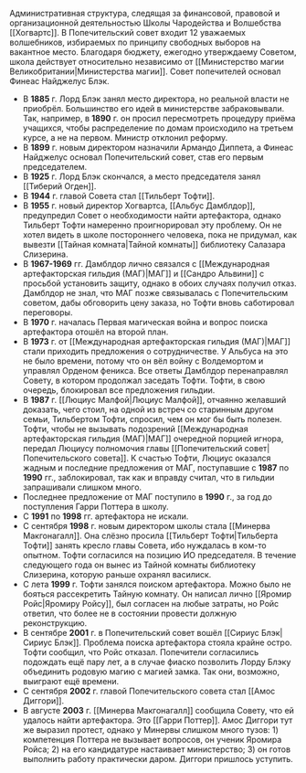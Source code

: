 Административная структура, следящая за финансовой, правовой и организационной деятельностью Школы Чародейства и Волшебства [[Хогвартс]]. В Попечительский совет входит 12 уважаемых волшебников, избираемых по принципу свободных выборов на вакантное место. Благодаря бюджету, ежегодно утверждаему Советом, школа действует относительно независимо от [[Министерство магии Великобритании|Министерства магии]]. Совет попечителей основал Финеас Найджелус Блэк.

- В **1885** г. Лорд Блэк занял место директора, но реальной власти не приобрёл. Большинство его идей в министерстве забраковывали. Так, например, в **1890** г. он просил пересмотреть процедуру приёма учащихся, чтобы распределение по домам происходило на третьем курсе, а не на первом. Министр отклонил реформу.
- В **1899** г. новым директором назначили Армандо Диппета, а Финеас Найджелус основал Попечительский совет, став его первым председателем.
- В **1925** г. Лорд Блэк скончался, а место председателя занял [[Тиберий Огден]].
- В **1944** г. главой Совета стал [[Тильберт Тофти]].
- В **1955** г. новый директор Хогвартса, [[Альбус Дамблдор]], предупредил Совет о необходимости найти артефактора, однако Тильберт Тофти намеренно проигнорировал эту проблему. Он не хотел видеть в школе постороннего человека, пока не придумал, как вывезти [[Тайная комната|Тайной комнаты]] библиотеку Салазара Слизерина.
- В **1967-1969** гг. Дамблдор лично связался с [[Международная артефакторская гильдия (МАГ)|МАГ]] и [[Сандро Альвини]] с просьбой установить защиту, однако в обоих случаях получил отказ. Дамблдор не знал, что МАГ позже связывалась с Попечительским советом, дабы обговорить цену заказа, но Тофти вновь саботировал переговоры.
- В **1970** г. началась Первая магическая война и вопрос поиска артефактора отошёл на второй план.
- В **1973** г. от [[Международная артефакторская гильдия (МАГ)|МАГ]] стали приходить предложения о сотрудничестве. У Альбуса на это не было времени, потому что он вёл войну с Волдемортом и управлял Орденом феникса. Все ответы Дамблдор перенаправлял Совету, в котором продолжал заседать Тофти. Тофти, в свою очередь, блокировал все предложения гильдии.
- В **1987** г. [[Люциус Малфой|Люциус Малфой]], отчаянно желавший доказать, чего стоил, на одной из встреч со старинным другом семьи, Тильбертом Тофти, спросил, чем он мог бы быть полезен. Тофти, чтобы не вызывать подозрений [[Международная артефакторская гильдия (МАГ)|МАГ]] очередной порцией игнора, передал Люциусу полномочия главы [[Попечительский совет|Попечительского совета]]. К счастью Тофти, Люциус оказался жадным и последние предложения от МАГ, поступавшие с **1987** по **1990** гг., заблокировал, так как и вправду считал, что в гильдии запрашивали слишком много.
- Последнее предложение от МАГ поступило в **1990** г., за год до поступления Гарри Поттера в школу.
- С **1991** по **1998** гг. артефактора не искали.
- С сентября **1998** г. новым директором школы стала [[Минерва Макгонагалл]]. Она слёзно просила [[Тильберт Тофти|Тильберта Тофти]] занять кресло главы Совета, ибо нуждалась в ком-то опытном. Тофти согласился на позицию ИО председателя. В течение следующего года он вынес из Тайной комнаты библиотеку Слизерина, которую раньше охранял василиск.
- С лета **1999** г. Тофти занялся поиском артефактора. Можно было не бояться рассекретить Тайную комнату. Он написал лично [[Яромир Ройс|Яромиру Ройсу]], был согласен на любые затраты, но Ройс ответил, что более не в состоянии провести должную реконструкцию.
- В сентябре **2001** г. в Попечительский совет вошёл [[Сириус Блэк|Сириус Блэк]]. Проблема поиска артефактора стояла крайне остро. Тофти сообщил, что Ройс отказал. Попечители согласились подождать ещё пару лет, а в случае фиаско позволить Лорду Блэку объединить родовую магию с магией замка. Так они, возможно, выиграют ещё времени.
- С сентября **2002** г. главой Попечительского совета стал [[Амос Диггори]].
- В августе **2003** г. [[Минерва Макгонагалл]] сообщила Совету, что ей удалось найти артефактора. Это [[Гарри Поттер]]. Амос Диггори тут же выразил протест, однако у Минервы слишком много тузов: 1) компетенция Поттера не вызывает вопросов, он ученик Яромира Ройса; 2) на его кандидатуре настаивает министерство; 3) он готов выполнить работу практически даром. Диггори пришлось уступить.